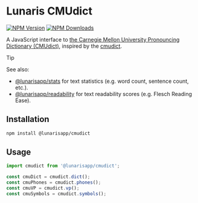 # Lunaris CMUdict

[![NPM Version](https://img.shields.io/npm/v/%40lunarisapp%2Fcmudict)](https://www.npmjs.com/package/@lunarisapp/cmudict)
[![NPM Downloads](https://img.shields.io/npm/dm/%40lunarisapp%2Fcmudict)](https://www.npmjs.com/package/@lunarisapp/cmudict)

A JavaScript interface to [the Carnegie Mellon University Pronouncing Dictionary (CMUdict)](https://github.com/cmusphinx/cmudict), inspired by the [cmudict](https://github.com/prosegrinder/python-cmudict).

> [!TIP]
> See also:
>   - [@lunarisapp/stats](https://github.com/LunarisApp/text-tools/tree/main/packages/stats) for text statistics (e.g. word count, sentence count, etc.).
>   - [@lunarisapp/readability](https://github.com/LunarisApp/text-tools/tree/main/packages/readability) for text readability scores (e.g. Flesch Reading Ease).

## Installation

```bash
npm install @lunarisapp/cmudict
```

## Usage

```typescript
import cmudict from '@lunarisapp/cmudict';

const cmuDict = cmudict.dict();
const cmuPhones = cmudict.phones();
const cmuVP = cmudict.vp();
const cmuSymbols = cmudict.symbols();
```